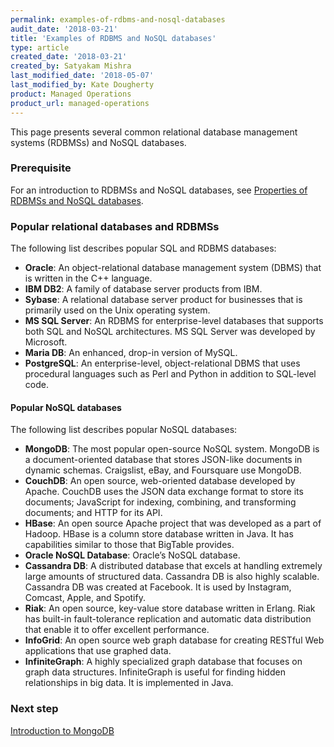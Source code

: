 ```yaml
---
permalink: examples-of-rdbms-and-nosql-databases
audit_date: '2018-03-21'
title: 'Examples of RDBMS and NoSQL databases'
type: article
created_date: '2018-03-21'
created_by: Satyakam Mishra
last_modified_date: '2018-05-07'
last_modified_by: Kate Dougherty
product: Managed Operations
product_url: managed-operations
---
```


This page presents several common relational database management systems
(RDBMSs) and NoSQL databases.

### Prerequisite

For an introduction to RDBMSs and NoSQL databases, see [Properties of RDBMSs and NoSQL databases](/support/how-to/properties-of-rdbmss-and-nosql-databases/).

### Popular relational databases and RDBMSs

The following list describes popular SQL and RDBMS databases:

- **Oracle**: An object-relational database management system (DBMS) that is
  written in the C++ language.
- **IBM DB2**: A family of database server products from IBM.
- **Sybase**: A relational database server product for businesses that is
  primarily used on the Unix operating system.
- **MS SQL Server**: An RDBMS for enterprise-level databases that supports both
  SQL and NoSQL architectures. MS SQL Server was developed by Microsoft.
- **Maria DB**: An enhanced, drop-in version of MySQL.
- **PostgreSQL**: An enterprise-level, object-relational DBMS that uses
  procedural languages such as Perl and Python in addition to SQL-level code.

#### Popular NoSQL databases

The following list describes popular NoSQL databases:

- **MongoDB**: The most popular open-source NoSQL system. MongoDB is a
  document-oriented database that stores JSON-like documents in dynamic
  schemas. Craigslist, eBay, and Foursquare use MongoDB.
- **CouchDB**: An open source, web-oriented database developed by Apache.
  CouchDB uses the JSON data exchange format to store its documents;
  JavaScript for indexing, combining, and transforming documents; and HTTP for
  its API.
- **HBase**: An open source Apache project that was developed as a part of
  Hadoop. HBase is a column store database written in Java. It has
  capabilities similar to those that BigTable provides.
- **Oracle NoSQL Database**: Oracle’s NoSQL database.
- **Cassandra DB**: A distributed database that excels at handling extremely
  large amounts of structured data. Cassandra DB is also highly scalable.
  Cassandra DB was created at Facebook. It is used by Instagram, Comcast,
  Apple, and Spotify.
- **Riak**: An open source, key-value store database written in Erlang. Riak
  has built-in fault-tolerance replication and automatic data distribution
  that enable it to offer excellent performance.
- **InfoGrid**: An open source web graph database for creating RESTful Web
  applications that use graphed data.
- **InfiniteGraph**: A highly specialized graph database that focuses on
  graph data structures. InfiniteGraph is useful for finding hidden
  relationships in big data. It is implemented in Java.

### Next step

[Introduction to MongoDB](/support/how-to/introduction-to-mongodb)
